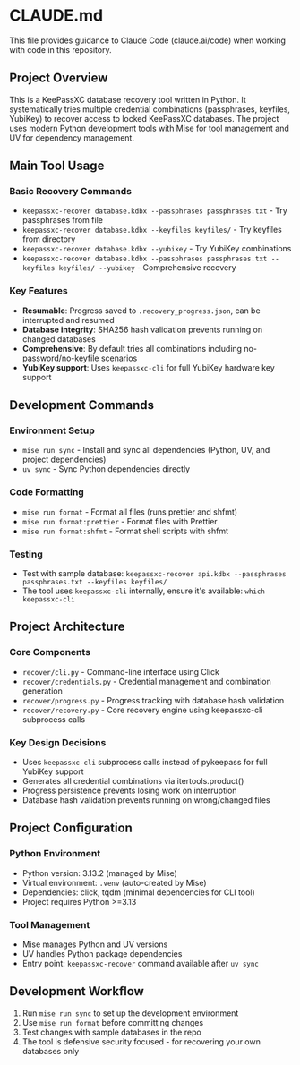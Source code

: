 # CLAUDE.md

This file provides guidance to Claude Code (claude.ai/code) when working with code in this repository.

## Project Overview

This is a KeePassXC database recovery tool written in Python. It systematically tries multiple credential combinations (passphrases, keyfiles, YubiKey) to recover access to locked KeePassXC databases. The project uses modern Python development tools with Mise for tool management and UV for dependency management.

## Main Tool Usage

### Basic Recovery Commands

- `keepassxc-recover database.kdbx --passphrases passphrases.txt` - Try passphrases from file
- `keepassxc-recover database.kdbx --keyfiles keyfiles/` - Try keyfiles from directory
- `keepassxc-recover database.kdbx --yubikey` - Try YubiKey combinations
- `keepassxc-recover database.kdbx --passphrases passphrases.txt --keyfiles keyfiles/ --yubikey` - Comprehensive recovery

### Key Features

- **Resumable**: Progress saved to `.recovery_progress.json`, can be interrupted and resumed
- **Database integrity**: SHA256 hash validation prevents running on changed databases
- **Comprehensive**: By default tries all combinations including no-password/no-keyfile scenarios
- **YubiKey support**: Uses `keepassxc-cli` for full YubiKey hardware key support

## Development Commands

### Environment Setup

- `mise run sync` - Install and sync all dependencies (Python, UV, and project dependencies)
- `uv sync` - Sync Python dependencies directly

### Code Formatting

- `mise run format` - Format all files (runs prettier and shfmt)
- `mise run format:prettier` - Format files with Prettier
- `mise run format:shfmt` - Format shell scripts with shfmt

### Testing

- Test with sample database: `keepassxc-recover api.kdbx --passphrases passphrases.txt --keyfiles keyfiles/`
- The tool uses `keepassxc-cli` internally, ensure it's available: `which keepassxc-cli`

## Project Architecture

### Core Components

- `recover/cli.py` - Command-line interface using Click
- `recover/credentials.py` - Credential management and combination generation
- `recover/progress.py` - Progress tracking with database hash validation
- `recover/recovery.py` - Core recovery engine using keepassxc-cli subprocess calls

### Key Design Decisions

- Uses `keepassxc-cli` subprocess calls instead of pykeepass for full YubiKey support
- Generates all credential combinations via itertools.product()
- Progress persistence prevents losing work on interruption
- Database hash validation prevents running on wrong/changed files

## Project Configuration

### Python Environment

- Python version: 3.13.2 (managed by Mise)
- Virtual environment: `.venv` (auto-created by Mise)
- Dependencies: click, tqdm (minimal dependencies for CLI tool)
- Project requires Python >=3.13

### Tool Management

- Mise manages Python and UV versions
- UV handles Python package dependencies
- Entry point: `keepassxc-recover` command available after `uv sync`

## Development Workflow

1. Run `mise run sync` to set up the development environment
2. Use `mise run format` before committing changes
3. Test changes with sample databases in the repo
4. The tool is defensive security focused - for recovering your own databases only
